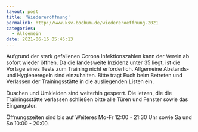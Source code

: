 ```yaml
---
layout: post
title: 'Wiedereröffnung'
permalink: http://www.ksv-bochum.de/wiedereroeffnung-2021
categories:
  - Allgemein
date: 2021-06-16 05:45:13
---
```


Aufgrund der stark gefallenen Corona Infektionszahlen kann
der Verein ab sofort wieder öffnen. Da die landesweite
Inzidenz unter 35 liegt, ist die Vorlage eines Tests zum Training
nicht erforderlich. Allgemeine Abstands- und Hygieneregeln
sind einzuhalten. Bitte tragt Euch beim Betreten und
Verlassen der Trainingsstätte in die ausliegenden Listen ein.

Duschen und Umkleiden sind weiterhin gesperrt. Die letzen,
die die Trainingsstätte verlassen schließen bitte alle Türen
und Fenster sowie das Eingangstor.

Öffnungszeiten sind bis auf Weiteres Mo-Fr 12:00 - 21:30 Uhr sowie
Sa und So 10:00 - 20:00.
